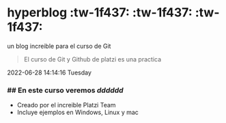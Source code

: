 # hyperblog :tw-1f437: :tw-1f437: :tw-1f437:
un blog increible para el curso de Git
> El curso de Git y Github de platzi es una practica 


2022-06-28 14:14:16 Tuesday

### ## En este curso veremos *dddddd*
* Creado por el increible Platzi Team
* Incluye ejemplos en Windows, Linux y mac

